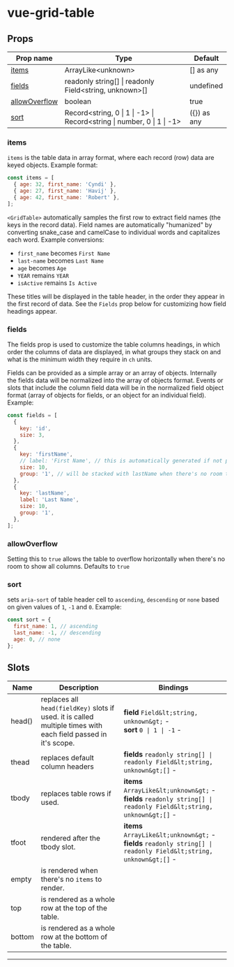 # vue-grid-table

## Props

| Prop name                       | Type                                                                               | Default     |
| ------------------------------- | ---------------------------------------------------------------------------------- | ----------- |
| [items](#items)                 | ArrayLike&lt;unknown&gt;                                                           | [] as any   |
| [fields](#fields)               | readonly string[] \| readonly Field&lt;string, unknown&gt;[]                       | undefined   |
| [allowOverflow](#allowOverflow) | boolean                                                                            | true        |
| [sort](#sort)                   | Record&lt;string, 0 \| 1 \| -1&gt; \| Record&lt;string \| number, 0 \| 1 \| -1&gt; | ({}) as any |

### items

`items` is the table data in array format, where each record (row) data are keyed objects. Example format:

```js
const items = [
  { age: 32, first_name: 'Cyndi' },
  { age: 27, first_name: 'Havij' },
  { age: 42, first_name: 'Robert' },
];
```

`<GridTable>` automatically samples the first row to extract field names (the keys in the record data). Field names are automatically "humanized" by converting snake_case and camelCase to individual words and capitalizes each word. Example conversions:

- `first_name` becomes `First Name`
- `last-name` becomes `Last Name`
- `age` becomes `Age`
- `YEAR` remains `YEAR`
- `isActive` remains `Is Active`

These titles will be displayed in the table header, in the order they appear in the first record of data. See the `Fields` prop below for customizing how field headings appear.

### fields

The fields prop is used to customize the table columns headings, in which order the columns of data are displayed, in what groups they stack on and what is the minimum width they require in `ch` units.

Fields can be provided as a simple array or an array of objects. Internally the fields data will be normalized into the array of objects format.
Events or slots that include the column field data will be in the normalized field object format (array of objects for fields, or an object for an individual field).
Example:

```js
const fields = [
  {
    key: 'id',
    size: 3,
  },
  {
    key: 'firstName',
    // label: 'First Name', // this is automatically generated if not provided
    size: 10,
    group: '1', // will be stacked with lastName when there's no room to show beside each other
  },
  {
    key: 'lastName',
    label: 'Last Name',
    size: 10,
    group: '1',
  },
];
```

### allowOverflow

Setting this to `true` allows the table to overflow horizontally when there's no room to show all columns. Defaults to `true`

### sort

sets `aria-sort` of table header cell to `ascending`, `descending` or `none` based on given values of `1`, `-1` and `0`. Example:

```js
const sort = {
  first_name: 1, // ascending
  last_name: -1, // descending
  age: 0, // none
};
```

## Slots

| Name   | Description                                                                                                    | Bindings                                                                                                                |
| ------ | -------------------------------------------------------------------------------------------------------------- | ----------------------------------------------------------------------------------------------------------------------- |
| head() | replaces all `head(fieldKey)` slots if used. it is called multiple times with each field passed in it's scope. | **field** `Field&lt;string, unknown&gt;` - <br/>**sort** `0 \| 1 \| -1` -                                               |
| thead  | replaces default column headers                                                                                | **fields** `readonly string[] \| readonly Field&lt;string, unknown&gt;[]` -                                             |
| tbody  | replaces table rows if used.                                                                                   | **items** `ArrayLike&lt;unknown&gt;` - <br/>**fields** `readonly string[] \| readonly Field&lt;string, unknown&gt;[]` - |
| tfoot  | rendered after the tbody slot.                                                                                 | **items** `ArrayLike&lt;unknown&gt;` - <br/>**fields** `readonly string[] \| readonly Field&lt;string, unknown&gt;[]` - |
| empty  | is rendered when there's no `items` to render.                                                                 |                                                                                                                         |
| top    | is rendered as a whole row at the top of the table.                                                            |                                                                                                                         |
| bottom | is rendered as a whole row at the bottom of the table.                                                         |                                                                                                                         |

---
